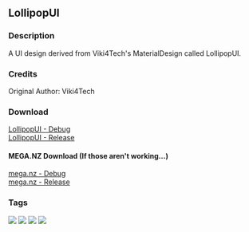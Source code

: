 ## LollipopUI
### Description
A UI design derived from Viki4Tech's MaterialDesign called LollipopUI.

### Credits
Original Author: Viki4Tech

### Download
[LollipopUI - Debug](https://github.com/Lexz-08/LollipopUI/release/download/LollipopUI/LollipopUI-Debug.dll)<br/>
[LollipopUI - Release](https://github.com/Lexz-08/LollipopUI/release/download/LollipopUI/LollipopUI-Release.dll)
#### MEGA.NZ Download (If those aren't working...)
[mega.nz - Debug](https://mega.nz/file/SFFQUZzQ#-RHECX_DvIxLTWq7v2yWfYgAUQiP0UgGcAYX8Nk-hZM)<br/>
[mega.nz - Release](https://mega.nz/file/bQNSDRyb#dxB-gCGjG8dk6vNwTRf3wKrFUs571M_6qi9xbAnyC6U)

### Tags
[![](https://img.shields.io/badge/build-stable-brightgreen)](#)
[![](https://img.shields.io/badge/development-on--hold-inactive)](#)
[![](https://img.shields.io/badge/version-1-inactive)](#)
[![](https://img.shields.io/badge/GitHub--Connection-stable-brightgreen)](#)
